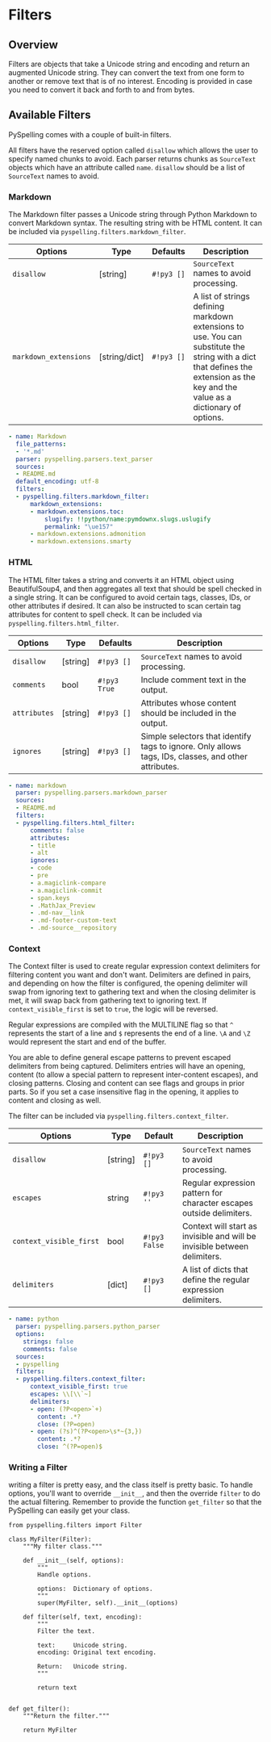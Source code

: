 # Filters

## Overview

Filters are objects that take a Unicode string and encoding and return an augmented Unicode string. They can convert the text from one form to another or remove text that is of no interest. Encoding is provided in case you need to convert it back and forth to and from bytes.

## Available Filters

PySpelling comes with a couple of built-in filters.

All filters have the reserved option called `disallow` which allows the user to specify named chunks to avoid. Each parser returns chunks as `SourceText` objects which have an attribute called `name`. `disallow` should be a list of `SourceText` names to avoid.

### Markdown

The Markdown filter passes a Unicode string through Python Markdown to convert Markdown syntax. The resulting string with be HTML content. It can be included via `pyspelling.filters.markdown_filter`.

Options               | Type          | Defaults     | Description
--------------------- | ------------- | ------------ | -----------
`disallow`            | [string]      | `#!py3 []`   | `SourceText` names to avoid processing.
`markdown_extensions` | [string/dict] | `#!py3 []`   | A list of strings defining markdown extensions to use. You can substitute the string with a dict that defines the extension as the key and the value as a dictionary of options.

```yaml
- name: Markdown
  file_patterns:
  - '*.md'
  parser: pyspelling.parsers.text_parser
  sources:
  - README.md
  default_encoding: utf-8
  filters:
  - pyspelling.filters.markdown_filter:
      markdown_extensions:
      - markdown.extensions.toc:
          slugify: !!python/name:pymdownx.slugs.uslugify
          permalink: "\ue157"
      - markdown.extensions.admonition
      - markdown.extensions.smarty
```

### HTML

The HTML filter takes a string and converts it an HTML object using BeautifulSoup4, and then aggregates all text that should be spell checked in a single string.  It can be configured to avoid certain tags, classes, IDs, or other attributes if desired.  It can also be instructed to scan certain tag attributes for content to spell check. It can be included via `pyspelling.filters.html_filter`.

Options      | Type     | Defaults     | Description
------------ | -------- | ------------ | -----------
`disallow`   | [string] | `#!py3 []`   | `SourceText` names to avoid processing.
`comments`   | bool     | `#!py3 True` | Include comment text in the output.
`attributes` | [string] | `#!py3 []`   | Attributes whose content should be included in the output.
`ignores`    | [string] | `#!py3 []`   | Simple selectors that identify tags to ignore. Only allows tags, IDs, classes, and other attributes.

```yaml
- name: markdown
  parser: pyspelling.parsers.markdown_parser
  sources:
  - README.md
  filters:
  - pyspelling.filters.html_filter:
      comments: false
      attributes:
      - title
      - alt
      ignores:
      - code
      - pre
      - a.magiclink-compare
      - a.magiclink-commit
      - span.keys
      - .MathJax_Preview
      - .md-nav__link
      - .md-footer-custom-text
      - .md-source__repository
```

### Context

The Context filter is used to create regular expression context delimiters for filtering content you want and don't want. Delimiters are defined in pairs, and depending on how the filter is configured, the opening delimiter will swap from ignoring text to gathering text and when the closing delimiter is met, it will swap back from gathering text to ignoring text.  If `context_visible_first` is set to `true`, the logic will be reversed.

Regular expressions are compiled with the MULTILINE flag so that `^` represents the start of a line and `$` represents the end of a line. `\A` and `\Z` would represent the start and end of the buffer.

You are able to define general escape patterns to prevent escaped delimiters from being captured. Delimiters entries will have an opening, content (to allow a special pattern to represent inter-content escapes), and closing patterns. Closing and content can see flags and groups in prior parts. So if you set a case insensitive flag in the opening, it applies to content and closing as well.

The filter can be included via `pyspelling.filters.context_filter`.

Options                 | Type     | Default       | Description
----------------------- | -------- | ------------- | -----------
`disallow`              | [string] | `#!py3 []`    | `SourceText` names to avoid processing.
`escapes`               | string   | `#!py3 ''`    | Regular expression pattern for character escapes outside delimiters.
`context_visible_first` | bool     | `#!py3 False` | Context will start as invisible and will be invisible between delimiters.
`delimiters`            | [dict]   | `#!py3 []`    | A list of dicts that define the regular expression delimiters.

```yaml
- name: python
  parser: pyspelling.parsers.python_parser
  options:
    strings: false
    comments: false
  sources:
  - pyspelling
  filters:
  - pyspelling.filters.context_filter:
      context_visible_first: true
      escapes: \\[\\`~]
      delimiters:
      - open: (?P<open>`+)
        content: .*?
        close: (?P=open)
      - open: (?s)^(?P<open>\s*~{3,})
        content: .*?
        close: ^(?P=open)$
```

### Writing a Filter

writing a filter is pretty easy, and the class itself is pretty basic. To handle options, you'll want to override `__init__`, and then the override `filter` to do the actual filtering.  Remember to provide the function `get_filter` so that the PySpelling can easily get your class.

```py3
from pyspelling.filters import Filter

class MyFilter(Filter):
    """My filter class."""

    def __init__(self, options):
        """
        Handle options.

        options:  Dictionary of options.
        """
        super(MyFilter, self).__init__(options)

    def filter(self, text, encoding):
        """
        Filter the text.

        text:     Unicode string.
        encoding: Original text encoding.

        Return:   Unicode string.
        """

        return text


def get_filter():
    """Return the filter."""

    return MyFilter
```
